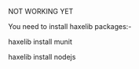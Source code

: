 NOT WORKING YET

You need to install haxelib packages:-

haxelib install munit

haxelib install nodejs
